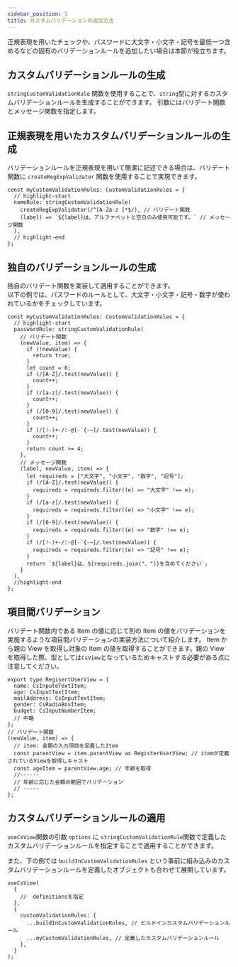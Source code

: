 ```yaml
---
sidebar_position: 5
title: カスタムバリデーションの追加方法
---
```


正規表現を用いたチェックや、パスワードに大文字・小文字・記号を最低一つ含めるなどの固有のバリデーションルールを追加したい場合は本節が役立ちます。

## カスタムバリデーションルールの生成

`stringCustomValidationRule` 関数を使用することで、`string`型に対するカスタムバリデーションルールを生成することができます。
引数にはバリデート関数とメッセージ関数を指定します。

## 正規表現を用いたカスタムバリデーションルールの生成

バリデーションルールを正規表現を用いて簡潔に記述できる場合は、バリデート関数に `createRegExpValidator` 関数を使用することで実現できます。

```tsx title="アルファベットと空白のみを許容するバリデーションルール"
const myCustomValidationRules: CustomValidationRules = {
  // highlight-start
  nameRule: stringCustomValidationRule(
    createRegExpValidator(/^[A-Za-z ]*$/), // バリデート関数
    (label) => `${label}は、アルファベットと空白のみ使用可能です。` // メッセージ関数
  ),
  // highlight-end
};
```

## 独自のバリデーションルールの生成

独自のバリデート関数を実装して適用することができます。<br />
以下の例では、パスワードのルールとして、大文字・小文字・記号・数字が使われているかをチェックしています。

```tsx title="パスワードの複雑な作成ルールを定義したバリデーションルール"
const myCustomValidationRules: CustomValidationRules = {
  // highlight-start
  passwordRule: stringCustomValidationRule(
    // バリデート関数
    (newValue, item) => {
      if (!newValue) {
        return true;
      }
      let count = 0;
      if (/[A-Z]/.test(newValue)) {
        count++;
      }
      if (/[a-z]/.test(newValue)) {
        count++;
      }
      if (/[0-9]/.test(newValue)) {
        count++;
      }
      if (/[!-)+-/:-@[-`{-~]/.test(newValue)) {
        count++;
      }
      return count >= 4;
    },
    // メッセージ関数
    (label, newValue, item) => {
      let requireds = ["大文字", "小文字", "数字", "記号"];
      if (/[A-Z]/.test(newValue)) {
        requireds = requireds.filter((e) => "大文字" !== e);
      }
      if (/[a-z]/.test(newValue)) {
        requireds = requireds.filter((e) => "小文字" !== e);
      }
      if (/[0-9]/.test(newValue)) {
        requireds = requireds.filter((e) => "数字" !== e);
      }
      if (/[!-)+-/:-@[-`{-~]/.test(newValue)) {
        requireds = requireds.filter((e) => "記号" !== e);
      }
      return `${label}は、${requireds.join("、")}を含めてください`;
    }
  ),
  //highlight-end
};
```

## 項目間バリデーション

バリデート関数内である Item の値に応じて別の Item の値をバリデーションを実施するような項目間バリデーションの実装方法について紹介します。
Item から親の View を取得し対象の Item の値を取得することができます。親の View を取得した際、型としては`CsView`となっているためキャストする必要がある点に注意してください。

```tsx
export type RegisertUserView = {
  name: CsInputeTextItem;
  age: CsInputTextItem;
  mailAddress: CsInputTextItem;
  gender: CsRadioBoxItem;
  budget: CsInputNumberItem;
  // 中略
};
// バリデート関数
(newValue, item) => {
  // item: 金額の入力項目を定義したItem
  const parentView = item.parentView as RegisterUserView; // itemが定義されているViewを取得しキャスト
  const ageItem = parentView.age; // 年齢を取得
  //------
  // 年齢に応じた金額の範囲でバリデーション
  // -----
};
```

## カスタムバリデーションルールの適用

`useCsView`関数の引数 `options` に `stringCustomValidationRule`関数で定義したカスタムバリデーションルールを指定することで適用することができます。

また、下の例では `buildInCustomValidationRules` という事前に組み込みのカスタムバリデーションルールを定義したオブジェクトも合わせて展開しています。

```tsx
useCsView(
  {
    //  definitionsを指定
  },
  {
    customValidationRules: {
      ...buildInCustomValidationRules, // ビルドインカスタムバリデーションルール
      ...myCustomValidationRules, // 定義したカスタムバリデーションルール
    },
  }
);
```
